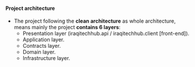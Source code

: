 #### Project architecture 
- The project following the **clean architecture** as whole architecture, means mainly the project **contains 6 layers**:
  - Presentation layer (iraqitechhub.api / iraqitechhub.client [front-end]).
  - Application layer.
  - Contracts layer.
  - Domain layer.
  - Infrastructure layer.